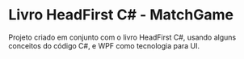 # Livro HeadFirst C# - MatchGame

Projeto criado em conjunto com o livro HeadFirst C#, usando alguns conceitos do código C#, e WPF como tecnologia para UI.
